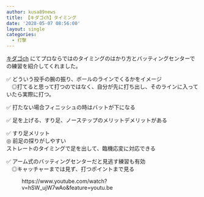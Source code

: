 ```yaml
---
author: kusa89news
title: 【キダゴch】タイミング
date: '2020-05-07 08:56:00'
layout: single
categories:
  - 打撃
---
```


[キダゴch](https://www.youtube.com/channel/UCCfNYHACqlFnno0Y1DVjIMQ) にてプロならではのタイミングのはかり方とバッティングセンターでの練習を紹介してくれました。

✅ どういう投手の腕の振り、ボールのラインでくるかをイメージ  
　◎打てると思って打つのではなく、自分が先に打ち出し、そのラインに入っていたら実際に打つ。

✅ 打たない場合フィニッシュの時はバットが下になる

✅ 足を上げる、すり足、ノーステップのメリットデメリットがある

✅ すり足メリット  
◎ 前足の探りがしやすい  
ストレートのタイミングで足を出して、臨機応変に対応できる

✅ アーム式のバッティングセンターだと見逃す練習も有効  
　◎キャッチャーまでは見ず、打つポイントまで見る

<figure class="wp-block-embed-youtube wp-block-embed is-type-video is-provider-youtube wp-embed-aspect-16-9 wp-has-aspect-ratio">

<div class="wp-block-embed__wrapper">https://www.youtube.com/watch?v=hSW_ujW7wAo&feature=youtu.be</div>

</figure>